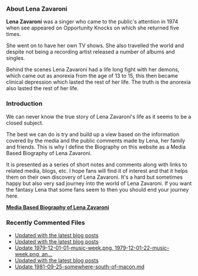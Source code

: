 ### About Lena Zavaroni

<p><strong>Lena Zavaroni</strong> was a singer who came to the public's attention in 1974 when see appeared on Opportunity Knocks on which she returned five times.</p>

<p>She went on to have her own TV shows. She also travelled the world and despite not being a recording artist released a number of albums and singles.</p>

<p>Behind the scenes Lena Zavaroni had a life long fight with her demons, which came out as anorexia from the age of 13 to 15, this then became clinical depression which lasted the rest of her life. The truth is the anorexia also lasted the rest of her life.</p>

### Introduction

<p>We can never know the true story of Lena Zavaroni's life as it seems to be a closed subject.</p>

<p>The best we can do is try and build up a view based on the information covered by the media and the public comments made by Lena, her family and friends. This is why I define the Biography on this website as a Media Based Biography of Lena Zavaroni.</p>

<p>It is presented as a series of short notes and comments along with links to related media, blogs, etc. I hope fans will find it of interest and that it helps them on their own discovery of Lena Zavaroni. It's a hard but sometimes happy but also very sad journey into the world of Lena Zavaroni. If you want the fantasy Lena that some fans seem to then you should end your journey here.</p>

<a href="https://fanzoflenazavaroni.github.io/biography/lena-zavaroni/"><strong>Media Based Biography of Lena Zavaroni</strong></a>

### Recently Commented Files

<!-- BLOG-POST-LIST:START -->
- [Updated with the latest blog posts](https://github.com/FanzOfLenaZavaroni/fanzoflenazavaroni.github.io/commit/1620fc0b136feb57144cab74c72061a1630b9c46)
- [Updated with the latest blog posts](https://github.com/FanzOfLenaZavaroni/fanzoflenazavaroni.github.io/commit/8442472b2b7dace6276a35ac370669d180d1f1dc)
- [Update 1979-12-01-01-music-week.png, 1979-12-01-22-music-week.png, an…](https://github.com/FanzOfLenaZavaroni/fanzoflenazavaroni.github.io/commit/4843f7f02e3bcbdab10edbb2a89db19506a0804b)
- [Updated with the latest blog posts](https://github.com/FanzOfLenaZavaroni/fanzoflenazavaroni.github.io/commit/ac62225133077027f5df08e41f6b45197a1e862d)
- [Update 1981-09-25-somewhere-south-of-macon.md](https://github.com/FanzOfLenaZavaroni/fanzoflenazavaroni.github.io/commit/f441749e691e4823c8a335e084f4fa7935a40bc7)
<!-- BLOG-POST-LIST:END -->

